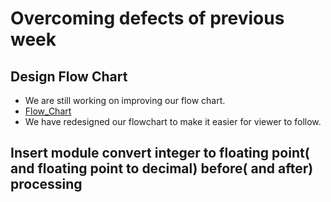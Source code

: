 # Overcoming defects of previous week
## Design Flow Chart
* We are still working on improving our flow chart.
* [Flow_Chart](https://app.diagrams.net/#G1kA1_bKQ5Bf97h6QeS8sBBDReIkf6xTDH)
* We have redesigned our flowchart to make it easier for viewer to follow.
## Insert module convert integer to floating point( and floating point to decimal) before( and after) processing
